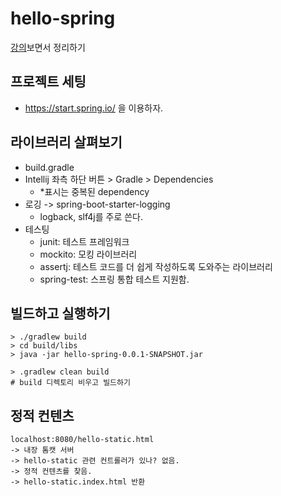 # hello-spring

[강의](https://www.inflearn.com/course/%EC%8A%A4%ED%94%84%EB%A7%81-%EC%9E%85%EB%AC%B8-%EC%8A%A4%ED%94%84%EB%A7%81%EB%B6%80%ED%8A%B8)보면서
정리하기

## 프로젝트 세팅
- https://start.spring.io/ 을 이용하자.

## 라이브러리 살펴보기
- build.gradle
- Intellij 좌측 하단 버튼 > Gradle > Dependencies
  - *표시는 중복된 dependency
- 로깅 -> spring-boot-starter-logging
  - logback, slf4j를 주로 쓴다.
- 테스팅
  - junit: 테스트 프레임워크
  - mockito: 모킹 라이브러리
  - assertj: 테스트 코드를 더 쉽게 작성하도록 도와주는 라이브러리
  - spring-test: 스프링 통합 테스트 지원함.

## 빌드하고 실행하기

```shell
> ./gradlew build
> cd build/libs
> java -jar hello-spring-0.0.1-SNAPSHOT.jar
```

```shell
> .gradlew clean build
# build 디렉토리 비우고 빌드하기
```

## 정적 컨텐츠
```text
localhost:8080/hello-static.html
-> 내장 톰캣 서버
-> hello-static 관련 컨트롤러가 있나? 없음.
-> 정적 컨텐츠를 찾음.
-> hello-static.index.html 반환
```